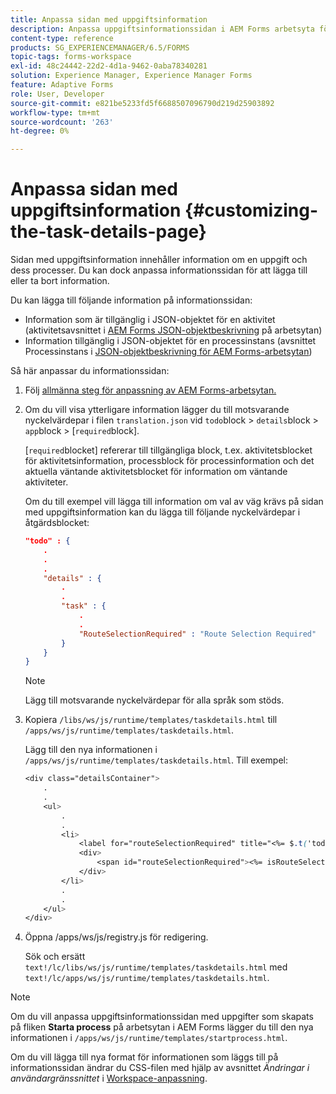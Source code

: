 ```yaml
---
title: Anpassa sidan med uppgiftsinformation
description: Anpassa uppgiftsinformationssidan i AEM Forms arbetsyta för att ändra standardinformationen som visas för en uppgift.
content-type: reference
products: SG_EXPERIENCEMANAGER/6.5/FORMS
topic-tags: forms-workspace
exl-id: 48c24442-22d2-4d1a-9462-0aba78340281
solution: Experience Manager, Experience Manager Forms
feature: Adaptive Forms
role: User, Developer
source-git-commit: e821be5233fd5f6688507096790d219d25903892
workflow-type: tm+mt
source-wordcount: '263'
ht-degree: 0%

---
```


# Anpassa sidan med uppgiftsinformation {#customizing-the-task-details-page}

Sidan med uppgiftsinformation innehåller information om en uppgift och dess processer. Du kan dock anpassa informationssidan för att lägga till eller ta bort information.

Du kan lägga till följande information på informationssidan:

* Information som är tillgänglig i JSON-objektet för en aktivitet (aktivitetsavsnittet i [AEM Forms JSON-objektbeskrivning](/help/forms/using/html-workspace-json-object-description.md) på arbetsytan)
* Information tillgänglig i JSON-objektet för en processinstans (avsnittet Processinstans i [JSON-objektbeskrivning för AEM Forms-arbetsytan](/help/forms/using/html-workspace-json-object-description.md))

Så här anpassar du informationssidan:

1. Följ [allmänna steg för anpassning av AEM Forms-arbetsytan.](/help/forms/using/generic-steps-html-workspace-customization.md)
1. Om du vill visa ytterligare information lägger du till motsvarande nyckelvärdepar i filen `translation.json` vid `todo`block > `details`block > `app`block > [`required`block].

   [`required`blocket] refererar till tillgängliga block, t.ex. aktivitetsblocket för aktivitetsinformation, processblock för processinformation och det aktuella väntande aktivitetsblocket för information om väntande aktiviteter.

   Om du till exempel vill lägga till information om val av väg krävs på sidan med uppgiftsinformation kan du lägga till följande nyckelvärdepar i åtgärdsblocket:

   ```json
   "todo" : {
       .
       .
       .
       "details" : {
           .
           .
           "task" : {
               .
               .
               "RouteSelectionRequired" : "Route Selection Required"
           }
       }
   }
   ```

   >[!NOTE]
   >
   >Lägg till motsvarande nyckelvärdepar för alla språk som stöds.

1. Kopiera `/libs/ws/js/runtime/templates/taskdetails.html` till `/apps/ws/js/runtime/templates/taskdetails.html`.

   Lägg till den nya informationen i `/apps/ws/js/runtime/templates/taskdetails.html`. Till exempel:

   ```css
   <div class="detailsContainer">
       .
       .
       <ul>
           .
           .
           <li>
               <label for="routeSelectionRequired" title="<%= $.t('todo.details.task.RouteSelectionRequired')%>"><%= $.t('todo.details.task.RouteSelectionRequired')%></label>
               <div>
                   <span id="routeSelectionRequired"><%= isRouteSelectionRequired != null ? isRouteSelectionRequired : ''%></span>
               </div>
           </li>
           .
           .
       </ul>
   </div>
   ```

1. Öppna /apps/ws/js/registry.js för redigering.

   Sök och ersätt `text!/lc/libs/ws/js/runtime/templates/taskdetails.html` med `text!/lc/apps/ws/js/runtime/templates/taskdetails.html`.

>[!NOTE]
>
>Om du vill anpassa uppgiftsinformationssidan med uppgifter som skapats på fliken **Starta process** på arbetsytan i AEM Forms lägger du till den nya informationen i `/apps/ws/js/runtime/templates/startprocess.html`.
>
>Om du vill lägga till nya format för informationen som läggs till på informationssidan ändrar du CSS-filen med hjälp av avsnittet *Ändringar i användargränssnittet* i [Workspace-anpassning](changing-locale-user-interface.md).
